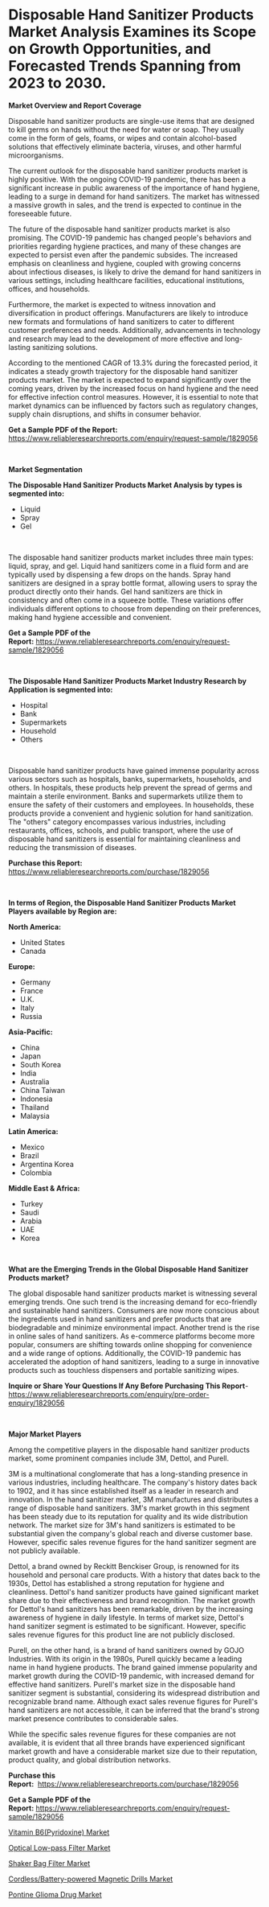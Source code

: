 <p><h1>Disposable Hand Sanitizer Products Market Analysis Examines its Scope on Growth Opportunities, and Forecasted Trends Spanning from 2023 to 2030.</h1></p><p><strong>Market Overview and Report Coverage</strong></p>
<p><p>Disposable hand sanitizer products are single-use items that are designed to kill germs on hands without the need for water or soap. They usually come in the form of gels, foams, or wipes and contain alcohol-based solutions that effectively eliminate bacteria, viruses, and other harmful microorganisms.</p><p>The current outlook for the disposable hand sanitizer products market is highly positive. With the ongoing COVID-19 pandemic, there has been a significant increase in public awareness of the importance of hand hygiene, leading to a surge in demand for hand sanitizers. The market has witnessed a massive growth in sales, and the trend is expected to continue in the foreseeable future.</p><p>The future of the disposable hand sanitizer products market is also promising. The COVID-19 pandemic has changed people's behaviors and priorities regarding hygiene practices, and many of these changes are expected to persist even after the pandemic subsides. The increased emphasis on cleanliness and hygiene, coupled with growing concerns about infectious diseases, is likely to drive the demand for hand sanitizers in various settings, including healthcare facilities, educational institutions, offices, and households.</p><p>Furthermore, the market is expected to witness innovation and diversification in product offerings. Manufacturers are likely to introduce new formats and formulations of hand sanitizers to cater to different customer preferences and needs. Additionally, advancements in technology and research may lead to the development of more effective and long-lasting sanitizing solutions.</p><p>According to the mentioned CAGR of 13.3% during the forecasted period, it indicates a steady growth trajectory for the disposable hand sanitizer products market. The market is expected to expand significantly over the coming years, driven by the increased focus on hand hygiene and the need for effective infection control measures. However, it is essential to note that market dynamics can be influenced by factors such as regulatory changes, supply chain disruptions, and shifts in consumer behavior.</p></p>
<p><strong>Get a Sample PDF of the Report:</strong> <a href="https://www.reliableresearchreports.com/enquiry/request-sample/1829056">https://www.reliableresearchreports.com/enquiry/request-sample/1829056</a></p>
<p>&nbsp;</p>
<p><strong>Market Segmentation</strong></p>
<p><strong>The Disposable Hand Sanitizer Products Market Analysis by types is segmented into:</strong></p>
<p><ul><li>Liquid</li><li>Spray</li><li>Gel</li></ul></p>
<p>&nbsp;</p>
<p><p>The disposable hand sanitizer products market includes three main types: liquid, spray, and gel. Liquid hand sanitizers come in a fluid form and are typically used by dispensing a few drops on the hands. Spray hand sanitizers are designed in a spray bottle format, allowing users to spray the product directly onto their hands. Gel hand sanitizers are thick in consistency and often come in a squeeze bottle. These variations offer individuals different options to choose from depending on their preferences, making hand hygiene accessible and convenient.</p></p>
<p><strong>Get a Sample PDF of the Report:</strong>&nbsp;<a href="https://www.reliableresearchreports.com/enquiry/request-sample/1829056">https://www.reliableresearchreports.com/enquiry/request-sample/1829056</a></p>
<p>&nbsp;</p>
<p><strong>The Disposable Hand Sanitizer Products Market Industry Research by Application is segmented into:</strong></p>
<p><ul><li>Hospital</li><li>Bank</li><li>Supermarkets</li><li>Household</li><li>Others</li></ul></p>
<p>&nbsp;</p>
<p><p>Disposable hand sanitizer products have gained immense popularity across various sectors such as hospitals, banks, supermarkets, households, and others. In hospitals, these products help prevent the spread of germs and maintain a sterile environment. Banks and supermarkets utilize them to ensure the safety of their customers and employees. In households, these products provide a convenient and hygienic solution for hand sanitization. The "others" category encompasses various industries, including restaurants, offices, schools, and public transport, where the use of disposable hand sanitizers is essential for maintaining cleanliness and reducing the transmission of diseases.</p></p>
<p><strong>Purchase this Report:</strong>&nbsp; <a href="https://www.reliableresearchreports.com/purchase/1829056">https://www.reliableresearchreports.com/purchase/1829056</a></p>
<p>&nbsp;</p>
<p><strong>In terms of Region, the Disposable Hand Sanitizer Products Market Players available by Region are:</strong></p>
<p>
    <p> <strong> North America: </strong>
        <ul>
            <li>United States</li>
            <li>Canada</li>
        </ul>
        </p> 
    <p> <strong> Europe: </strong>
        <ul>
            <li>Germany</li>
            <li>France</li>
            <li>U.K.</li>
            <li>Italy</li>
            <li>Russia</li>
        </ul>
        </p> 
    <p> <strong> Asia-Pacific: </strong>
        <ul>
            <li>China</li>
            <li>Japan</li>
            <li>South Korea</li>
            <li>India</li>
            <li>Australia</li>
            <li>China Taiwan</li>
            <li>Indonesia</li>
            <li>Thailand</li>
            <li>Malaysia</li>
        </ul>
        </p> 
    <p> <strong> Latin America: </strong>
        <ul>
            <li>Mexico</li>
            <li>Brazil</li>
            <li>Argentina Korea</li>
            <li>Colombia</li>
        </ul>
        </p> 
    <p> <strong> Middle East & Africa: </strong>
        <ul>
            <li>Turkey</li>
            <li>Saudi</li>
            <li>Arabia</li>
            <li>UAE</li>
            <li>Korea</li>
        </ul>
    </p>
    </p>
<p>&nbsp;</p>
<p><strong>What are the Emerging Trends in the Global Disposable Hand Sanitizer Products market?</strong></p>
<p><p>The global disposable hand sanitizer products market is witnessing several emerging trends. One such trend is the increasing demand for eco-friendly and sustainable hand sanitizers. Consumers are now more conscious about the ingredients used in hand sanitizers and prefer products that are biodegradable and minimize environmental impact. Another trend is the rise in online sales of hand sanitizers. As e-commerce platforms become more popular, consumers are shifting towards online shopping for convenience and a wide range of options. Additionally, the COVID-19 pandemic has accelerated the adoption of hand sanitizers, leading to a surge in innovative products such as touchless dispensers and portable sanitizing wipes.</p></p>
<p><strong>Inquire or Share Your Questions If Any Before Purchasing This Report</strong>- <a href="https://www.reliableresearchreports.com/enquiry/pre-order-enquiry/1829056">https://www.reliableresearchreports.com/enquiry/pre-order-enquiry/1829056</a></p>
<p>&nbsp;</p>
<p><strong>Major Market Players</strong></p>
<p><p>Among the competitive players in the disposable hand sanitizer products market, some prominent companies include 3M, Dettol, and Purell.</p><p>3M is a multinational conglomerate that has a long-standing presence in various industries, including healthcare. The company's history dates back to 1902, and it has since established itself as a leader in research and innovation. In the hand sanitizer market, 3M manufactures and distributes a range of disposable hand sanitizers. 3M's market growth in this segment has been steady due to its reputation for quality and its wide distribution network. The market size for 3M's hand sanitizers is estimated to be substantial given the company's global reach and diverse customer base. However, specific sales revenue figures for the hand sanitizer segment are not publicly available.</p><p>Dettol, a brand owned by Reckitt Benckiser Group, is renowned for its household and personal care products. With a history that dates back to the 1930s, Dettol has established a strong reputation for hygiene and cleanliness. Dettol's hand sanitizer products have gained significant market share due to their effectiveness and brand recognition. The market growth for Dettol's hand sanitizers has been remarkable, driven by the increasing awareness of hygiene in daily lifestyle. In terms of market size, Dettol's hand sanitizer segment is estimated to be significant. However, specific sales revenue figures for this product line are not publicly disclosed.</p><p>Purell, on the other hand, is a brand of hand sanitizers owned by GOJO Industries. With its origin in the 1980s, Purell quickly became a leading name in hand hygiene products. The brand gained immense popularity and market growth during the COVID-19 pandemic, with increased demand for effective hand sanitizers. Purell's market size in the disposable hand sanitizer segment is substantial, considering its widespread distribution and recognizable brand name. Although exact sales revenue figures for Purell's hand sanitizers are not accessible, it can be inferred that the brand's strong market presence contributes to considerable sales.</p><p>While the specific sales revenue figures for these companies are not available, it is evident that all three brands have experienced significant market growth and have a considerable market size due to their reputation, product quality, and global distribution networks.</p></p>
<p><strong>Purchase this Report:</strong>&nbsp;&nbsp;<a href="https://www.reliableresearchreports.com/purchase/1829056">https://www.reliableresearchreports.com/purchase/1829056</a></p>
<p></p>
<p><strong>Get a Sample PDF of the Report:</strong>&nbsp;<a href="https://www.reliableresearchreports.com/enquiry/request-sample/1829056">https://www.reliableresearchreports.com/enquiry/request-sample/1829056</a></p>
<p><p><a href="https://github.com/zebdakicsin/Market-Research-Report-List-1/blob/main/vitamin-b6pyridoxine-market.md">Vitamin B6(Pyridoxine) Market</a></p><p><a href="https://www.linkedin.com/pulse/optical-low-pass-filter-market-research-report-unlocks/">Optical Low-pass Filter Market</a></p><p><a href="https://medium.com/@santoshh992151/shaker-bag-filter-market-report-reveals-the-latest-trends-and-growth-opportunities-of-this-market-4b36b3ca27dd">Shaker Bag Filter Market</a></p><p><a href="https://www.linkedin.com/pulse/decoding-cordlessbattery-powered-magnetic-drills-market-deep/">Cordless/Battery-powered Magnetic Drills Market</a></p><p><a href="https://medium.com/@shivay151299/pontine-glioma-drug-market-research-report-its-history-and-forecast-2023-to-2030-c22bd08d23ab">Pontine Glioma Drug Market</a></p></p>